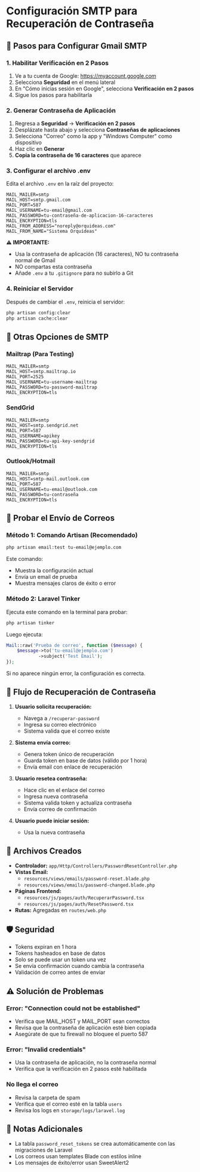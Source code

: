 # Configuración SMTP para Recuperación de Contraseña

## 📧 Pasos para Configurar Gmail SMTP

### 1. Habilitar Verificación en 2 Pasos

1. Ve a tu cuenta de Google: https://myaccount.google.com
2. Selecciona **Seguridad** en el menú lateral
3. En "Cómo inicias sesión en Google", selecciona **Verificación en 2 pasos**
4. Sigue los pasos para habilitarla

### 2. Generar Contraseña de Aplicación

1. Regresa a **Seguridad** → **Verificación en 2 pasos**
2. Desplázate hasta abajo y selecciona **Contraseñas de aplicaciones**
3. Selecciona "Correo" como la app y "Windows Computer" como dispositivo
4. Haz clic en **Generar**
5. **Copia la contraseña de 16 caracteres** que aparece

### 3. Configurar el archivo .env

Edita el archivo `.env` en la raíz del proyecto:

```env
MAIL_MAILER=smtp
MAIL_HOST=smtp.gmail.com
MAIL_PORT=587
MAIL_USERNAME=tu-email@gmail.com
MAIL_PASSWORD=tu-contraseña-de-aplicacion-16-caracteres
MAIL_ENCRYPTION=tls
MAIL_FROM_ADDRESS="noreply@orquideas.com"
MAIL_FROM_NAME="Sistema Orquídeas"
```

**⚠️ IMPORTANTE:**
- Usa la contraseña de aplicación (16 caracteres), NO tu contraseña normal de Gmail
- NO compartas esta contraseña
- Añade `.env` a tu `.gitignore` para no subirlo a Git

### 4. Reiniciar el Servidor

Después de cambiar el `.env`, reinicia el servidor:

```bash
php artisan config:clear
php artisan cache:clear
```

## 🔧 Otras Opciones de SMTP

### Mailtrap (Para Testing)

```env
MAIL_MAILER=smtp
MAIL_HOST=smtp.mailtrap.io
MAIL_PORT=2525
MAIL_USERNAME=tu-username-mailtrap
MAIL_PASSWORD=tu-password-mailtrap
MAIL_ENCRYPTION=tls
```

### SendGrid

```env
MAIL_MAILER=smtp
MAIL_HOST=smtp.sendgrid.net
MAIL_PORT=587
MAIL_USERNAME=apikey
MAIL_PASSWORD=tu-api-key-sendgrid
MAIL_ENCRYPTION=tls
```

### Outlook/Hotmail

```env
MAIL_MAILER=smtp
MAIL_HOST=smtp-mail.outlook.com
MAIL_PORT=587
MAIL_USERNAME=tu-email@outlook.com
MAIL_PASSWORD=tu-contraseña
MAIL_ENCRYPTION=tls
```

## 🧪 Probar el Envío de Correos

### Método 1: Comando Artisan (Recomendado)

```bash
php artisan email:test tu-email@ejemplo.com
```

Este comando:
- Muestra la configuración actual
- Envía un email de prueba
- Muestra mensajes claros de éxito o error

### Método 2: Laravel Tinker

Ejecuta este comando en la terminal para probar:

```bash
php artisan tinker
```

Luego ejecuta:

```php
Mail::raw('Prueba de correo', function ($message) {
    $message->to('tu-email@ejemplo.com')
            ->subject('Test Email');
});
```

Si no aparece ningún error, la configuración es correcta.

## 🔐 Flujo de Recuperación de Contraseña

1. **Usuario solicita recuperación:**
   - Navega a `/recuperar-password`
   - Ingresa su correo electrónico
   - Sistema valida que el correo existe

2. **Sistema envía correo:**
   - Genera token único de recuperación
   - Guarda token en base de datos (válido por 1 hora)
   - Envía email con enlace de recuperación

3. **Usuario resetea contraseña:**
   - Hace clic en el enlace del correo
   - Ingresa nueva contraseña
   - Sistema valida token y actualiza contraseña
   - Envía correo de confirmación

4. **Usuario puede iniciar sesión:**
   - Usa la nueva contraseña

## 📁 Archivos Creados

- **Controlador:** `app/Http/Controllers/PasswordResetController.php`
- **Vistas Email:** 
  - `resources/views/emails/password-reset.blade.php`
  - `resources/views/emails/password-changed.blade.php`
- **Páginas Frontend:**
  - `resources/js/pages/auth/RecuperarPassword.tsx`
  - `resources/js/pages/auth/ResetPassword.tsx`
- **Rutas:** Agregadas en `routes/web.php`

## 🛡️ Seguridad

- Tokens expiran en 1 hora
- Tokens hasheados en base de datos
- Solo se puede usar un token una vez
- Se envía confirmación cuando cambia la contraseña
- Validación de correo antes de enviar

## ⚠️ Solución de Problemas

### Error: "Connection could not be established"
- Verifica que MAIL_HOST y MAIL_PORT sean correctos
- Revisa que la contraseña de aplicación esté bien copiada
- Asegúrate de que tu firewall no bloquee el puerto 587

### Error: "Invalid credentials"
- Usa la contraseña de aplicación, no la contraseña normal
- Verifica que la verificación en 2 pasos esté habilitada

### No llega el correo
- Revisa la carpeta de spam
- Verifica que el correo esté en la tabla `users`
- Revisa los logs en `storage/logs/laravel.log`

## 📝 Notas Adicionales

- La tabla `password_reset_tokens` se crea automáticamente con las migraciones de Laravel
- Los correos usan templates Blade con estilos inline
- Los mensajes de éxito/error usan SweetAlert2

